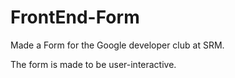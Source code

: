 # FrontEnd-Form
Made a Form for the Google developer club at SRM.

The form is made to be user-interactive.
